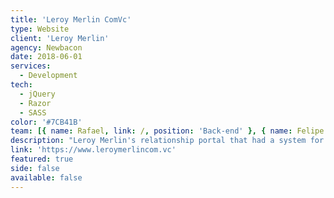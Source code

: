 ```yaml
---
title: 'Leroy Merlin ComVc'
type: Website
client: 'Leroy Merlin'
agency: Newbacon
date: 2018-06-01
services:
  - Development
tech:
  - jQuery
  - Razor
  - SASS
color: '#7CB41B'
team: [{ name: Rafael, link: /, position: 'Back-end' }, { name: Felipe Masini, link: /, position: 'Back-end' }, { name: Felipe, link: /, position: 'Back-end' }]
description: "Leroy Merlin's relationship portal that had a system for generating offers and exclusive coupons based on the user's profile."
link: 'https://www.leroymerlincom.vc'
featured: true
side: false
available: false
---
```

